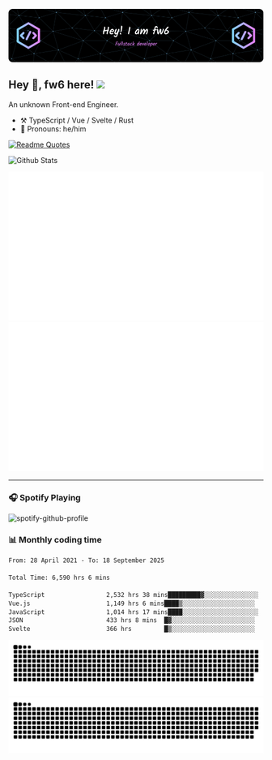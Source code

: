 ![Header](github-header-image.png)

## Hey 👋, fw6 here! <img src="https://github.githubassets.com/images/mona-whisper.gif" height="24" />


An unknown Front-end Engineer.

-   :hammer_and_pick: TypeScript / Vue / Svelte / Rust
-   :man: Pronouns: he/him


[![Readme Quotes](https://quotes-github-readme.vercel.app/api?type=horizontal&theme=algolia)](https://github.com/piyushsuthar/github-readme-quotes)



![Github Stats](https://github-readme-stats.vercel.app/api?username=fw6&bg_color=30,e96443,904e95&title_color=fff&text_color=fff)

![](https://raw.githubusercontent.com/fw6/github-stats-transparent/output/generated/overview.svg)
![](https://raw.githubusercontent.com/fw6/github-stats-transparent/output/generated/languages.svg)


---

### 🎧 Spotify Playing

<!-- ![spotify-github-profile](/img/default.svg) -->

![spotify-github-profile](https://spotify-github-profile.vercel.app/api/view.svg?uid=r6wn4hdvypv0lkzyrj0e0pjct&cover_image=true&theme=default&show_offline=true&background_color=9a10ad&interchange=true&bar_color_cover=true)



### :bar_chart: Monthly coding time 

<!--START_SECTION:waka-->

```txt
From: 28 April 2021 - To: 18 September 2025

Total Time: 6,590 hrs 6 mins

TypeScript                 2,532 hrs 38 mins█████████▓░░░░░░░░░░░░░░░   38.43 %
Vue.js                     1,149 hrs 6 mins████▒░░░░░░░░░░░░░░░░░░░░   17.44 %
JavaScript                 1,014 hrs 17 mins████░░░░░░░░░░░░░░░░░░░░░   15.39 %
JSON                       433 hrs 8 mins  █▓░░░░░░░░░░░░░░░░░░░░░░░   06.57 %
Svelte                     366 hrs         █▒░░░░░░░░░░░░░░░░░░░░░░░   05.55 %
```

<!--END_SECTION:waka-->




![github contribution grid snake animation](https://raw.githubusercontent.com/platane/platane/output/github-contribution-grid-snake-dark.svg#gh-dark-mode-only)![github contribution grid snake animation](https://raw.githubusercontent.com/platane/platane/output/github-contribution-grid-snake.svg#gh-light-mode-only)
